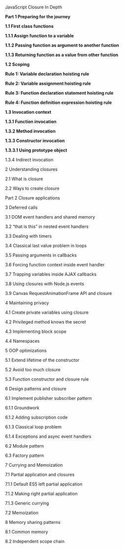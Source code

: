 JavaScript Closure In Depth

**Part 1 Preparing for the journey**

**1.1 First class functions**

 **1.1.1 Assign function to a variable**

 **1.1.2 Passing function as argument to another function**

 **1.1.3 Returning function as a value from other function**

**1.2 Scoping**

 **Rule 1: Variable declaration hoisting rule**

 **Rule 2: Variable assignment hoisting rule**

 **Rule 3: Function declaration statement hoisting rule**

 **Rule 4: Function definition expression hoisting rule**

**1.3 Invocation context**

 **1.3.1 Function invocation**

 **1.3.2 Method invocation**

 **1.3.3 Constructor invocation**

 **1.3.3.1 Using prototype object**

 1.3.4 Indirect invocation


2 Understanding closures 

2.1 What is closure 

2.2 Ways to create closure



Part 2 Closure applications 

3 Deferred calls 

3.1 DOM event handlers and shared memory 

3.2 “that is this” in nested event handlers

3.3 Dealing with timers

3.4 Classical last value problem in loops

3.5 Passing arguments in callbacks

3.6 Forcing function context inside event handler

3.7 Trapping variables inside AJAX callbacks

3.8 Using closures with Node.js events

3.9 Canvas RequestAnimationFrame API and closure


4 Maintaining privacy 

4.1 Create private variables using closure

4.2 Privileged method knows the secret 

4.3 Implementing block scope

4.4 Namespaces


5 OOP optimizations 

5.1 Extend lifetime of the constructor 

5.2 Avoid too much closure

5.3 Function constructor and closure rule 


6 Design patterns and closure 

6.1 Implement publisher subscriber pattern

 6.1.1 Groundwork

 6.1.2 Adding subscription code

 6.1.3 Classical loop problem

 6.1.4 Exceptions and async event handlers 

6.2 Module pattern

6.3 Factory pattern 


7 Currying and Memoization

7.1 Partial application and closures

 7.1.1 Default ES5 left partial application

 7.1.2 Making right partial application

 7.1.3 Generic currying 

7.2 Memoization 


8 Memory sharing patterns

8.1 Common memory

8.2 Independent scope chain
